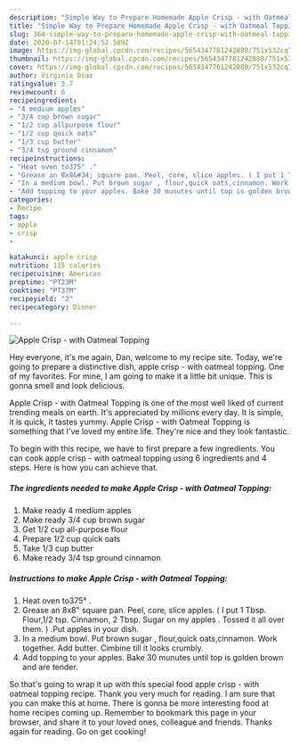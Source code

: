 ```yaml
---
description: "Simple Way to Prepare Homemade Apple Crisp - with Oatmeal Topping"
title: "Simple Way to Prepare Homemade Apple Crisp - with Oatmeal Topping"
slug: 364-simple-way-to-prepare-homemade-apple-crisp-with-oatmeal-topping
date: 2020-07-14T01:24:52.589Z
image: https://img-global.cpcdn.com/recipes/5654347781242880/751x532cq70/apple-crisp-with-oatmeal-topping-recipe-main-photo.jpg
thumbnail: https://img-global.cpcdn.com/recipes/5654347781242880/751x532cq70/apple-crisp-with-oatmeal-topping-recipe-main-photo.jpg
cover: https://img-global.cpcdn.com/recipes/5654347781242880/751x532cq70/apple-crisp-with-oatmeal-topping-recipe-main-photo.jpg
author: Virginia Diaz
ratingvalue: 3.7
reviewcount: 6
recipeingredient:
- "4 medium apples"
- "3/4 cup brown sugar"
- "1/2 cup allpurpose flour"
- "1/2 cup quick oats"
- "1/3 cup butter"
- "3/4 tsp ground cinnamon"
recipeinstructions:
- "Heat oven to375° ."
- "Grease an 8x8&#34; square pan. Peel, core, slice apples. ( I put 1 Tbsp. Flour,1/2 tsp. Cinnamon, 2 Tbsp. Sugar on my apples . Tossed it all over them. ) .Put apples in your dish."
- "In a medium bowl. Put brown sugar , flour,quick oats,cinnamon. Work together. Add butter. Cimbine till it looks crumbly."
- "Add topping to your apples. Bake 30 munutes until top is golden brown and are tender."
categories:
- Recipe
tags:
- apple
- crisp
- 

katakunci: apple crisp  
nutrition: 115 calories
recipecuisine: American
preptime: "PT23M"
cooktime: "PT37M"
recipeyield: "2"
recipecategory: Dinner

---
```



![Apple Crisp - with Oatmeal Topping](https://img-global.cpcdn.com/recipes/5654347781242880/751x532cq70/apple-crisp-with-oatmeal-topping-recipe-main-photo.jpg)

Hey everyone, it's me again, Dan, welcome to my recipe site. Today, we're going to prepare a distinctive dish, apple crisp - with oatmeal topping. One of my favorites. For mine, I am going to make it a little bit unique. This is gonna smell and look delicious.



Apple Crisp - with Oatmeal Topping is one of the most well liked of current trending meals on earth. It's appreciated by millions every day. It is simple, it is quick, it tastes yummy. Apple Crisp - with Oatmeal Topping is something that I've loved my entire life. They're nice and they look fantastic.


To begin with this recipe, we have to first prepare a few ingredients. You can cook apple crisp - with oatmeal topping using 6 ingredients and 4 steps. Here is how you can achieve that.

##### The ingredients needed to make Apple Crisp - with Oatmeal Topping:

1. Make ready 4 medium apples
1. Make ready 3/4 cup brown sugar
1. Get 1/2 cup all-purpose flour
1. Prepare 1/2 cup quick oats
1. Take 1/3 cup butter
1. Make ready 3/4 tsp ground cinnamon




##### Instructions to make Apple Crisp - with Oatmeal Topping:

1. Heat oven to375° .
1. Grease an 8x8&#34; square pan. Peel, core, slice apples. ( I put 1 Tbsp. Flour,1/2 tsp. Cinnamon, 2 Tbsp. Sugar on my apples . Tossed it all over them. ) .Put apples in your dish.
1. In a medium bowl. Put brown sugar , flour,quick oats,cinnamon. Work together. Add butter. Cimbine till it looks crumbly.
1. Add topping to your apples. Bake 30 munutes until top is golden brown and are tender.




So that's going to wrap it up with this special food apple crisp - with oatmeal topping recipe. Thank you very much for reading. I am sure that you can make this at home. There is gonna be more interesting food at home recipes coming up. Remember to bookmark this page in your browser, and share it to your loved ones, colleague and friends. Thanks again for reading. Go on get cooking!
